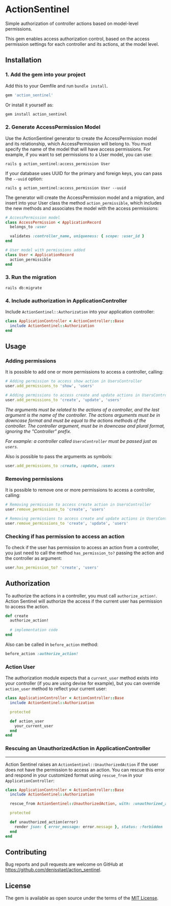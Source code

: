 # ActionSentinel

Simple authorization of controller actions based on model-level permissions.

This gem enables access authorization control, based on the access permission settings for each controller and its actions, at the model level.

## Installation

### 1. Add the gem into your project

Add this to your Gemfile and run `bundle install`.

```ruby
gem 'action_sentinel'
```

Or install it yourself as:
```sh
gem install action_sentinel
```

### 2. Generate AccessPermission Model

Use the ActionSentinel generator to create the AccessPermission model and its relationship, which AccessPermission will belong to. You must specify the name of the model that will have access permissions. For example, if you want to set permissions to a User model, you can use:

```
rails g action_sentinel:access_permission User
```

If your database uses UUID for the primary and foreign keys, you can pass the `--uuid` option:

```
rails g action_sentinel:access_permission User --uuid
```

The generator will create the AccessPermission model and a migration, and insert into your User class the method `action_permissible`, which includes the new methods and associates the model with the access permissions:

```ruby
# AccessPermission model
class AccessPermission < ApplicationRecord
  belongs_to :user

  validates :controller_name, uniqueness: { scope: :user_id }
end

# User model with permissions added
class User < ApplicationRecord
  action_permissible
end

```

### 3. Run the migration

```
rails db:migrate
```

### 4. Include authorization in ApplicationController

Include `ActionSentinel::Authorization` into your application controller:

```ruby
class ApplicationController < ActionController::Base
  include ActionSentinel::Authorization
end
```

## Usage

### Adding permissions

It is possible to add one or more permissions to access a controller, calling:

```ruby
# Adding permission to access show action in UsersController
user.add_permissions_to 'show', 'users'

# Adding permissions to access create and update actions in UsersController
user.add_permissions_to 'create', 'update', 'users'
```
_The arguments must be related to the actions of a controller, and the last argument is the name of the controller. The actions arguments must be in downcase format and must be equal to the actions methods of the controller. The controller argument, must be in downcase and plural format, ignoring the "Controller" prefix._

_For example: a controller called `UsersController` must be passed just as `users`._

Also is possible to pass the arguments as symbols:
```ruby
user.add_permissions_to :create, :update, :users
```

### Removing permissions

It is possible to remove one or more permissions to access a controller, calling:

```ruby
# Removing permission to access create action in UsersController
user.remove_permissions_to 'create', 'users'

# Removing permissions to access create and update actions in UsersController
user.remove_permissions_to 'create', 'update', 'users'
```

### Checking if has permission to access an action

To check if the user has permission to access an action from a controller, you just need to call the method `has_permission_to?` passing the action and the controller as argument:

```ruby
user.has_permission_to? 'create', 'users'
```

## Authorization

To authorize the actions in a controller, you must call `authorize_action!`. Action Sentinel will authorize the access if the current user has permission to access the action.

```ruby
def create
  authorize_action!
  
  # implementation code
end
```

Also can be called in `before_action` method:

```ruby
before_action :authorize_action!
```

### Action User

The authorization module expects that a `current_user` method exists into your controller (if you are using devise for example), but you can override `action_user` method to reflect your current user:

```ruby
class ApplicationController < ActionController::Base
  include ActionSentinel::Authorization

  protected

  def action_user
    your_current_user
  end
end
```

### Rescuing an UnauthorizedAction in ApplicationController
---

Action Sentinel raises an `ActionSentinel::UnauthorizedAction` if the user does not have the permission to access an action. You can rescue this error and respond in your customized format using `rescue_from` in your `ApplicationController`:

```ruby
class ApplicationController < ActionController::Base
  include ActionSentinel::Authorization

  rescue_from ActionSentinel::UnauthorizedAction, with: :unauthorized_action

  protected

  def unauthorized_action(error)
    render json: { error_message: error.message }, status: :forbidden
  end
end
```

## Contributing

Bug reports and pull requests are welcome on GitHub at https://github.com/denisstael/action_sentinel.

## License

The gem is available as open source under the terms of the [MIT License](https://opensource.org/licenses/MIT).
